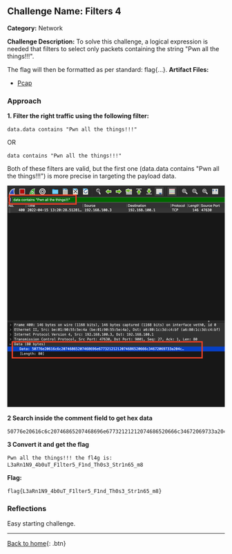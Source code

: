 ## Challenge Name: Filters 4
**Category:** Network

**Challenge Description:** 
To solve this challenge, a logical expression is needed that filters to select only packets containing the string "Pwn all the things!!!".

The flag will then be formatted as per standard: flag{...}.
**Artifact Files:**
* [Pcap](/olicyber-training/network/03-Filters-1/artifacts/nw-intro03.pcapng)

### Approach

**1. Filter the right traffic using the following filter:**
```
data.data contains "Pwn all the things!!!"
```
OR
```
data contains "Pwn all the things!!!"
```
Both of these filters are valid, but the first one (data.data contains "Pwn all the things!!!") is more precise in targeting the payload data.

![img](</olicyber-training/network/06-Filters-4/images/img1.png>)

**2 Search inside the comment field to get hex data**

```
50776e20616c6c20746865207468696e67732121212074686520666c34672069733a204c3361526e314e395f34623075545f46316c746572355f46316e645f54683073335f537472316e36355f6d380a
```

**3 Convert it and get the flag**

```
Pwn all the things!!! the fl4g is: L3aRn1N9_4b0uT_F1lter5_F1nd_Th0s3_Str1n65_m8
```

**Flag:**
```
flag{L3aRn1N9_4b0uT_F1lter5_F1nd_Th0s3_Str1n65_m8}
```


### Reflections
Easy starting challenge.
  

---
[Back to home](<link>){: .btn}
